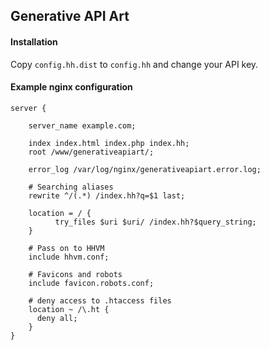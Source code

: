 Generative API Art
---

#### Installation

Copy `config.hh.dist` to `config.hh` and change your API key.

#### Example nginx configuration

```nginx
server {

    server_name example.com;

    index index.html index.php index.hh;
    root /www/generativeapiart/;

    error_log /var/log/nginx/generativeapiart.error.log;

    # Searching aliases
    rewrite ^/(.*) /index.hh?q=$1 last;

    location = / {
          try_files $uri $uri/ /index.hh?$query_string;
    }

    # Pass on to HHVM
    include hhvm.conf;

    # Favicons and robots
    include favicon.robots.conf;

    # deny access to .htaccess files
    location ~ /\.ht {
      deny all;
    }
}
```